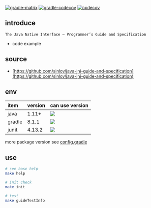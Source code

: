 [![gradle-matrix](https://github.com/sinlov/java-jni-guide-and-specification/actions/workflows/gradle-matrix.yml/badge.svg)](https://github.com/sinlov/java-jni-guide-and-specification/actions/workflows/gradle-matrix.yml)
[![gradle-codecov](https://github.com/sinlov/java-jni-guide-and-specification/actions/workflows/gradle-codecov.yml/badge.svg)](https://github.com/sinlov/java-jni-guide-and-specification/actions/workflows/gradle-codecov.yml)
[![codecov](https://codecov.io/gh/sinlov/java-jni-guide-and-specification/branch/main/graph/badge.svg)](https://codecov.io/gh/sinlov/java-jni-guide-and-specification)

## introduce

`The Java Native Interface — Programmer’s Guide and Specification`

- code example

## source

- [https://github.com/sinlov/java-jni-guide-and-specification](https://github.com/sinlov/java-jni-guide-and-specification)

## env

| item   | version | can use version                                                                                                                                 |
|:-------|:--------|:------------------------------------------------------------------------------------------------------------------------------------------------|
| java   | 1.11+   | ![](https://img.shields.io/badge/-Java-007396?logo=Java&logoColor=white&style=)                                                                 |
| gradle | 8.1.1   | [![](https://img.shields.io/badge/-Gradle-02303A?logo=Gradle&logoColor=white&style=)](https://gradle.org/install/)                              |
| junit  | 4.13.2  | [![](https://img.shields.io/maven-central/v/junit/junit.svg?label=latest%20release)](https://search.maven.org/search?q=g:junit%20AND%20a:junit) |

more package version see [config.gradle](config.gradle)

## use

```bash
# see base help
make help

# init check
make init

# test
make guideTestInfo
```